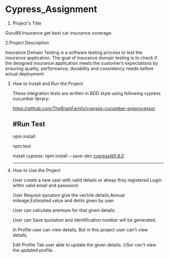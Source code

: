 # Cypress_Assignment


1. Project's Title

  Guru99 Insurance.get best car insurance coverage.

2.Project Description  

   Insurance Domain Testing is a software testing process to test the insurance application. 
   The goal of insurance domain testing is to check if the designed insurance application meets the customer’s expectations by ensuring quality, performance, 
   durability and consistency needs before actual deployment.
   
3. How to Install and Run the Project

   These integration tests are written in BDD style using following cypress cucumber library:

   https://github.com/TheBrainFamily/cypress-cucumber-preprocessor

   #Run Test
   -------
   npm install 

   npm test

   install cypress: npm install --save-dev cypress@5.6.0
    
   -------- 

4. How to Use the Project

   User create a new user with valid details or alreay they registered Login withn valid email and password

   User Request quoation give the vechile details,Annual mileage,Estimated value and detils given by user.

   User can calculate premium for that given details.

   User can Save quotation and identification number will be generated.

   In Profile user can view details, But in this project user can't view details,

   Edit Profile Tab user able to update the given details. USer can't view the updated profile.  
